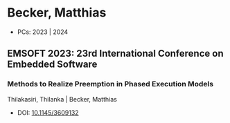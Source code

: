 # Becker, Matthias

* PCs: 2023 | 2024

## EMSOFT 2023: 23rd International Conference on Embedded Software

### Methods to Realize Preemption in Phased Execution Models
Thilakasiri, Thilanka | Becker, Matthias
* DOI: [10.1145/3609132](https://doi.org/10.1145/3609132)

